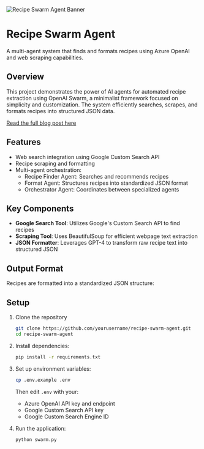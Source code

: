 ![Recipe Swarm Agent Banner](banner.png)

# Recipe Swarm Agent

A multi-agent system that finds and formats recipes using Azure OpenAI and web scraping capabilities.

## Overview

This project demonstrates the power of AI agents for automated recipe extraction using OpenAI Swarm, a minimalist framework focused on simplicity and customization. The system efficiently searches, scrapes, and formats recipes into structured JSON data.

[Read the full blog post here](URL_TO_BE_ADDED)

## Features

- Web search integration using Google Custom Search API
- Recipe scraping and formatting
- Multi-agent orchestration:
  - Recipe Finder Agent: Searches and recommends recipes
  - Format Agent: Structures recipes into standardized JSON format
  - Orchestrator Agent: Coordinates between specialized agents

## Key Components

- **Google Search Tool**: Utilizes Google's Custom Search API to find recipes
- **Scraping Tool**: Uses BeautifulSoup for efficient webpage text extraction
- **JSON Formatter**: Leverages GPT-4 to transform raw recipe text into structured JSON

## Output Format

Recipes are formatted into a standardized JSON structure:

## Setup

1. Clone the repository
   ```bash
   git clone https://github.com/yourusername/recipe-swarm-agent.git
   cd recipe-swarm-agent
   ```

2. Install dependencies:
   ```bash
   pip install -r requirements.txt
   ```

3. Set up environment variables:
   ```bash
   cp .env.example .env
   ```
   Then edit `.env` with your:
   - Azure OpenAI API key and endpoint
   - Google Custom Search API key
   - Google Custom Search Engine ID

4. Run the application:
   ```bash
   python swarm.py
   ```